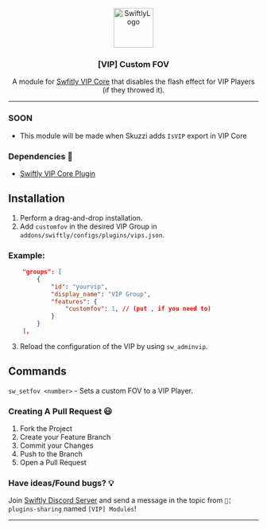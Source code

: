 <p align="center">
  <a href="https://github.com/swiftly-solution/swiftly_movecommands">
    <img src="https://cdn.swiftlycs2.net/swiftly-logo.png" alt="SwiftlyLogo" width="80" height="80">
  </a>

  <h3 align="center">[VIP] Custom FOV</h3>

  <p align="center">
    A module for <a href="https://github.com/swiftly-solution/swiftly_vipcore">Swfitly VIP Core</a> that disables the flash effect for VIP Players (if they throwed it).
    <br/>
  </p>
</p>

---
### SOON
- This module will be made when Skuzzi adds `IsVIP` export in VIP Core


### Dependencies 📃

- [Swiftly VIP Core Plugin](https://github.com/swiftly-solution/swiftly_vipcore)

## Installation
1. Perform a drag-and-drop installation.
2. Add `customfov` in the desired VIP Group in `addons/swiftly/configs/plugins/vips.json`.
### Example:
```json
	"groups": [
		{
			"id": "yourvip",
			"display_name": "VIP Group",
			"features": {
				"customfov": 1, // (put , if you need to)
			}
		}
	],
```
3. Reload the configuration of the VIP by using `sw_adminvip`.

## Commands
`sw_setfov <number>` - Sets a custom FOV to a VIP Player.

### Creating A Pull Request 😃

1. Fork the Project
2. Create your Feature Branch
3. Commit your Changes
4. Push to the Branch
5. Open a Pull Request

### Have ideas/Found bugs? 💡
Join [Swiftly Discord Server](https://swiftlycs2.net/discord) and send a message in the topic from `📕╎ plugins-sharing` named `[VIP] Modules`!


---